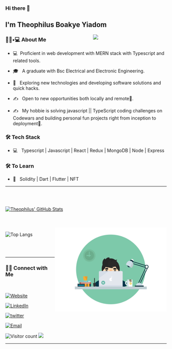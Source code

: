 ### Hi there 👋<h2> I'm Theophilus Boakye Yiadom</h2>

<img align='right' src="https://media.giphy.com/media/M9gbBd9nbDrOTu1Mqx/giphy.gif" width="230">

<h3> 👨🏻•💻 About Me </h3>

- 💻  &nbsp;Proficient in web development with MERN stack with Typescript and related tools.

- 🎓 &nbsp; A graduate with Bsc Electrical and Electronic Engineering.

- 🤔 &nbsp; Exploring new technologies and developing software solutions and quick hacks.

- ✍️ &nbsp; Open to new opportunities both locally and remote🤔.
  
- ✍️ &nbsp; My hobbie is solving javascript || TypeScript coding challenges on Codewars and building personal fun projects right from inception to deployment🤔.

<h3>🛠 Tech Stack</h3>



- 💻 &nbsp;  Typescript | Javascript | React | Redux | MongoDB | Node | Express


<!--

- 🛢 &nbsp; Typescript | Javascript | React | Redux | MongoDB | Node | Express

- 🔧 &nbsp; Git | Redux Saga | React Query | Redux RTK

-->




<h3>🛠 To Learn</h3>

- 🔧 &nbsp; Solidity | Dart | Flutter | NFT

<hr>



<br/><br/>

[![Theophilus' GitHub Stats](https://github-readme-stats.vercel.app/api?username=THEO-184&show_icons=true)](https://github.com/shivam0110)

<br/>

<br/>

<img src="https://github.com/nirala69/nirala69/blob/master/70804f7e25b11f29db904f2fa7b4cd9d.gif" width="350" align='right'>

![Top Langs](https://github-readme-stats.vercel.app/api/top-langs/?username=THEO-184&show_icons=true)

<br><br>

<hr>



<h3> 🤝🏻 Connect with Me </h3>

<br>



<p align="center">

<a href="https://theoboakye-frontendportfolio.netlify.app/"><img alt="Website" src="https://img.shields.io/badge/Theophilus.netlify.app-black?style=flat-square&logo=google-chrome"></a>

<a href="https://www.linkedin.com/in/theophilus-boakye-yiadom-142a071a3/"><img alt="LinkedIn" src="https://img.shields.io/badge/LinkedIn-Theophilus%20Boakye-blue?style=flat-square&logo=linkedin"></a>

<a href="https://twitter.com/tbyiadom1"><img alt="twitter" src="https://img.shields.io/badge/twitter?style=flat-square&logo=instagram"></a>

<a href="mailto:theophilusboakye47@gmail.com"><img alt="Email" src="https://img.shields.io/badge/Email-theophilusboakye47@gmail.com-blue?style=flat-square&logo=gmail"></a>

</p>





![Visitor count](https://visitor-badge.laobi.icu/badge?page_id=theophilusboakye.theo)   <img src="https://media.giphy.com/media/dxn6fRlTIShoeBr69N/giphy.gif" width="30">





<hr>


